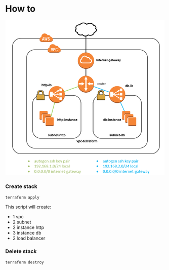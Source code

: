 # How to

![instance with load balancer](../img/04-load-balancer.png "instance with load balancer")

### Create stack

```
terraform apply
```

This script will create:
-   1 vpc
-   2 subnet
-   2 instance http
-   3 instance db
-   2 load balancer

### Delete stack

```
terraform destroy
```
